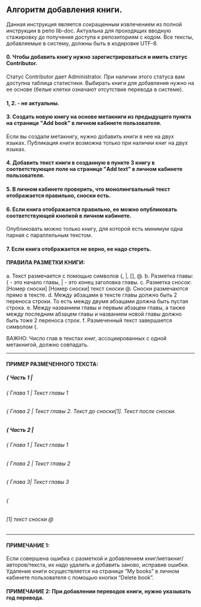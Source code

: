 ## Алгоритм добавления книги.
Данная инструкция является сокращенным извлечением из полной инструкции в репо lib-doc. 
Актуальна для проходящих вводную стажировку до получения доступа к репозиториям с кодом. 
Все тексты, добавляемые в систему, должны быть в кодировке UTF-8.

#### 0. Чтобы добавить книгу нужно зарегистрироваться и иметь статус Contributor.
Статус Contributor дает Administrator.
При наличии этого статуса вам доступна таблица статистики.
Выбирать книги для добавления нужно на ее основе (белые клетки означают отсутствие перевода в системе).

#### 1, 2. - не актуальны.

#### 3. Создать новую книгу на основе метакниги из предыдущего пункта на странице "Add book" в личном кабинете пользователя.
Если вы создали метакнигу, нужно добавить книги в нее на двух языках.
Публикация книги возможна только при наличии книг на двух языках.

#### 4. Добавить текст книги в созданную в пункте 3 книгу в соответствующее поле на странице "Add text" в личном кабинете пользователя.

#### 5. В личном кабинете проверить, что монолингвальный текст отображается правильно, сноски есть.

#### 6. Если книга отображается правильно, ее можно опубликовать соответствующей кнопкой в личном кабинете.
Опубликовать можно только книгу, для которой есть минимум одна парная с параллельным текстом.

#### 7. Если книга отображается не верно, ее надо стереть.

#### ПРАВИЛА РАЗМЕТКИ КНИГИ:
a. Текст размечается с помощью символов {, |, [], @.
b. Разметка главы:   { - это начало главы, | - это конец заголовка главы.
c. Разметка сносок: [Номер сноски] [Номер сноски] текст сноски @. Сноски размечаются прямо в тексте.
d. Между абзацами в тексте главы должно быть 2 переноса строки. То есть между двумя абзацами должна быть пустая строка.
e. Между названием главы и первым абзацем главы, а также между последним абзацем главы и названием новой главы должно быть тоже 2 переноса строк.
f. Размеченный текст завершается символом {.

ВАЖНО: Число глав в текстах книг, ассоциированных с одной метакнигой, должно совпадать.

--------
#### ПРИМЕР РАЗМЕЧЕННОГО ТЕКСТА:
#####  { Часть 1 |
######  { Глава 1 |  Текст главы 1
######  { Глава 2 |  Текст главы 2. Текст до сноски[1]. Текст после сноски.
#####  { Часть 2 |
######  { Глава 1 |  Текст главы 1
######  { Глава 2 |  Текст главы 2
######  { Глава 3|  Текст главы 3
######  {
###### \[1] текст сноски @
---------

#### ПРИМЕЧАНИЕ 1:
Если совершена ошибка с разметкой и добавлением книг/метакниг/авторов/текста, их надо удалить и добавить заново, исправив ошибки.
Удаление книги осуществляется на странице “My books” в личном кабинете пользователя с помощью кнопки “Delete book”.

#### ПРИМЕЧАНИЕ 2: При добавлении переводов книги, нужно указывать год перевода.
